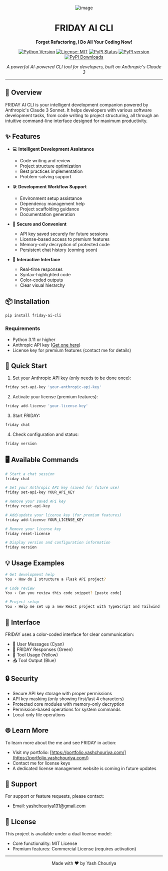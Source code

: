 <div align="center">

![image](https://tomato-suzy-27.tiiny.site/1.png)
# FRIDAY AI CLI

**Forget Refactoring, I Do All Your Coding Now!**

[![Python Version](https://img.shields.io/badge/python-3.11%2B-blue.svg)](https://www.python.org/downloads/)
[![License: MIT](https://img.shields.io/badge/License-MIT-yellow.svg)](https://opensource.org/licenses/MIT)
[![PyPI Status](https://img.shields.io/pypi/status/friday-ai-cli.svg)](https://pypi.org/project/friday-ai-cli/)
[![PyPI version](https://badge.fury.io/py/friday-ai-cli.svg)](https://badge.fury.io/py/friday-ai-cli)
[![PyPI Downloads](https://static.pepy.tech/badge/friday-ai-cli/week)](https://pepy.tech/projects/friday-ai-cli)


*A powerful AI-powered CLI tool for developers, built on Anthropic's Claude 3*

</div>

---

## 🚀 Overview

FRIDAY AI CLI is your intelligent development companion powered by Anthropic's Claude 3 Sonnet. It helps developers with various software development tasks, from code writing to project structuring, all through an intuitive command-line interface designed for maximum productivity.

## ✨ Features

- 💻 **Intelligent Development Assistance**
  - Code writing and review
  - Project structure optimization
  - Best practices implementation
  - Problem-solving support

- 🛠️ **Development Workflow Support**
  - Environment setup assistance
  - Dependency management help
  - Project scaffolding guidance
  - Documentation generation

- 🔐 **Secure and Convenient**
  - API key saved securely for future sessions
  - License-based access to premium features
  - Memory-only decryption of protected code
  - Persistent chat history (coming soon)

- 👾 **Interactive Interface**
  - Real-time responses
  - Syntax-highlighted code
  - Color-coded outputs
  - Clear visual hierarchy

## 📦 Installation

```bash
pip install friday-ai-cli
```

### Requirements
- Python 3.11 or higher
- Anthropic API key ([Get one here](https://console.anthropic.com/))
- License key for premium features (contact me for details)

## 🎯 Quick Start

1. Set your Anthropic API key (only needs to be done once):
```bash
friday set-api-key 'your-anthropic-api-key'
```

2. Activate your license (premium features):
```bash
friday add-license 'your-license-key'
```

3. Start FRIDAY:
```bash
friday chat
```

4. Check configuration and status:
```bash
friday version
```

## 🖥️ Available Commands

```bash
# Start a chat session
friday chat

# Set your Anthropic API key (saved for future use)
friday set-api-key YOUR_API_KEY

# Remove your saved API key
friday reset-api-key

# Add/update your license key (for premium features)
friday add-license YOUR_LICENSE_KEY

# Remove your license key
friday reset-license

# Display version and configuration information
friday version
```

## 💡 Usage Examples

```bash
# Get development help
You › How do I structure a Flask API project?

# Code review
You › Can you review this code snippet? [paste code]

# Project setup
You › Help me set up a new React project with TypeScript and Tailwind
```

## 🎨 Interface

FRIDAY uses a color-coded interface for clear communication:

- 👤 User Messages (Cyan)
- 🤖 FRIDAY Responses (Green)
- 🔧 Tool Usage (Yellow)
- 📤 Tool Output (Blue)

## 🔒 Security

- Secure API key storage with proper permissions
- API key masking (only showing first/last 4 characters)
- Protected core modules with memory-only decryption
- Permission-based operations for system commands
- Local-only file operations

## 🌐 Learn More

To learn more about the me and see FRIDAY in action:
- Visit my portfolio: [https://portfolio.yashchouriya.com/](https://portfolio.yashchouriya.com/)
- Contact me for license keys
- A dedicated license management website is coming in future updates

## 🤝 Support

For support or feature requests, please contact:
- Email: [yashchouriya131@gmail.com](mailto:yashchouriya131@gmail.com)

## 📄 License

This project is available under a dual license model:
- Core functionality: MIT License
- Premium features: Commercial License (requires activation)

---

<div align="center">

Made with ❤️ by Yash Chouriya

</div>
